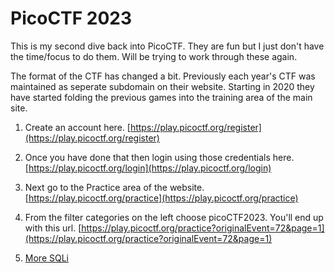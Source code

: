 # PicoCTF 2023

This is my second dive back into PicoCTF.  They are fun but I just don't have the time/focus to do them.  Will be trying to work through these again.  

The format of the CTF has changed a bit.  Previously each year's CTF was maintained as seperate subdomain on their website.  Starting in 2020 they have started folding the previous games into the training area of the main site.

1.  Create an account here. [https://play.picoctf.org/register](https://play.picoctf.org/register)  
2.  Once you have done that then login using those credentials here.  [https://play.picoctf.org/login](https://play.picoctf.org/login)  
3.  Next go to the Practice area of the website.  [https://play.picoctf.org/practice](https://play.picoctf.org/practice)  
4.  From the filter categories on the left choose picoCTF2023.  You'll end up with this url.  [https://play.picoctf.org/practice?originalEvent=72&page=1](https://play.picoctf.org/practice?originalEvent=72&page=1)  


1. [More SQLi](more_sqli.md)
